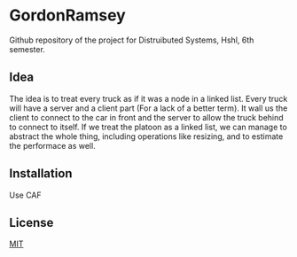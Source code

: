 # GordonRamsey
Github repository of the project for Distruibuted Systems, Hshl, 6th semester.
## Idea 
The idea is to treat every truck as if it was a node in a linked list. Every truck will have a server and a client part (For a lack of a better term). It wall us the client to connect to the car in front and the server to allow the truck behind to connect to itself. If we treat the platoon as a linked list, we can manage to abstract the whole thing, including operations like resizing, and to estimate the performace as well. 
## Installation
Use CAF


## License
[MIT](https://choosealicense.com/licenses/mit/)